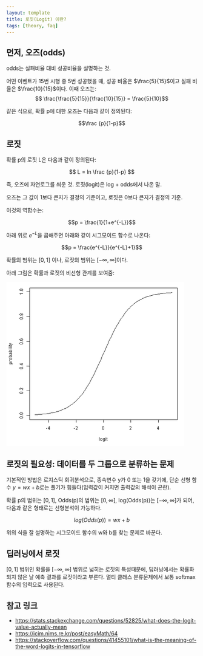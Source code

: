 ```yaml
---
layout: template
title: 로짓(Logit) 이란?
tags: [theory, faq]
---
```


## 먼저, 오즈(odds)
odds는 실패비율 대비 성공비율을 설명하는 것.

어떤 이벤트가 15번 시행 중 5번 성공했을 때, 성공 비율은 $\frac{5}{15}$이고 실패 비율은 $\frac{10}{15}$이다. 이때 오즈는:
$$ \frac{\frac{5}{15}}{\frac{10}{15}} = \frac{5}{10}$$

같은 식으로, 확률 p에 대한 오즈는 다음과 같이 정의된다:

$$\frac {p}{1-p}$$

## 로짓
확률 p의 로짓 L은 다음과 같이 정의된다:

$$ L = ln \frac {p}{1-p} $$

즉, 오즈에 자연로그를 씌운 것. 로짓(logit)은 log + odds에서 나온 말.

오즈는 그 값이 1보다 큰지가 결정의 기준이고, 로짓은 0보다 큰지가 결정의 기준.

이것의 역함수는:

$$p = \frac{1}{1+e^{-L}}$$

아래 위로 $e^{-L}$을 곱해주면 아래와 같이 시그모이드 함수로 나온다:

$$p = \frac{e^{-L}}{e^{-L}+1}$$

확률의 범위는 $[0, 1]$ 이나, 로짓의 범위는 $[-\infty, \infty ]$이다.

아래 그림은 확률과 로짓의 비선형 관계를 보여줌:

![](/assets/2019-11-20-13-25-17.png)

## 로짓의 필요성: 데이터를 두 그룹으로 분류하는 문제

기본적인 방법은 로지스틱 회귀분석으로, 종속변수 y가 0 또는 1을 갖기에, 단순 선형 함수 $y=wx+b$로는 풀기가 힘들다(입력값이 커지면 출력값의 해석이 곤란).

확률 p의 범위는 $[0, 1]$, Odds(p)의 범위는 $[0, \infty]$, log(Odds(p))는 $[-\infty, \infty]$가 되어, 다음과 같은 형태로는 선형분석이 가능하다.

$$log(Odds(p)) = wx + b$$

위의 식을 잘 설명하는 시그모이드 함수의 w와 b를 찾는 문제로 바꾼다.

## 딥러닝에서 로짓

$[0, 1]$ 범위인 확률을 $[-\infty, \infty]$ 범위로 넓히는 로짓의 특성때문에, 딥러닝에서는 확률화되지 않은 날 예측 결과를 로짓이라고 부른다. 멀티 클래스 분류문제에서 보통 softmax 함수의 입력으로 사용된다.

## 참고 링크
* <https://stats.stackexchange.com/questions/52825/what-does-the-logit-value-actually-mean>
* <https://icim.nims.re.kr/post/easyMath/64>
* <https://stackoverflow.com/questions/41455101/what-is-the-meaning-of-the-word-logits-in-tensorflow>
